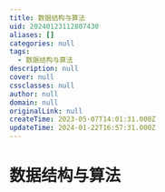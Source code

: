 ```yaml
---
title: 数据结构与算法
uid: 20240123112807430
aliases: []
categories: null
tags:
  - 数据结构与算法
description: null
cover: null
cssclasses: null
author: null
domain: null
originalLink: null
createTime: 2023-05-07T14:01:31.000Z
updateTime: 2024-01-22T16:57:31.000Z
---
```


# 数据结构与算法
